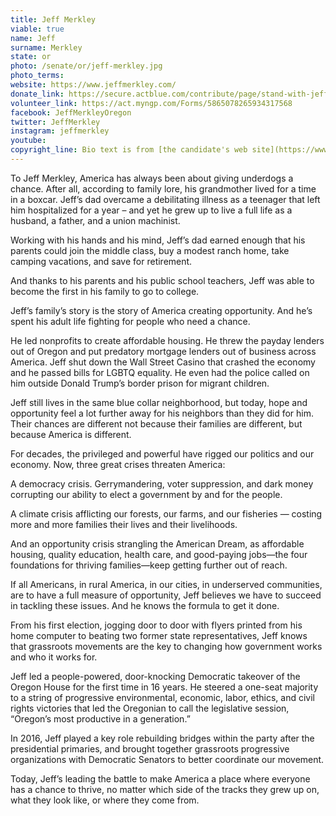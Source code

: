 ```yaml
---
title: Jeff Merkley
viable: true
name: Jeff
surname: Merkley
state: or
photo: /senate/or/jeff-merkley.jpg
photo_terms: 
website: https://www.jeffmerkley.com/
donate_link: https://secure.actblue.com/contribute/page/stand-with-jeff-merkley
volunteer_link: https://act.myngp.com/Forms/5865078265934317568
facebook: JeffMerkleyOregon
twitter: JeffMerkley
instagram: jeffmerkley
youtube: 
copyright_line: Bio text is from [the candidate's web site](https://www.jeffmerkley.com/about/) and may be &copy; Jeff Merkley for Oregon.
---
```

To Jeff Merkley, America has always been about giving underdogs a chance. After all, according to family lore, his grandmother lived for a time in a boxcar. Jeff’s dad overcame a debilitating illness as a teenager that left him hospitalized for a year – and yet he grew up to live a full life as a husband, a father, and a union machinist.

Working with his hands and his mind, Jeff’s dad earned enough that his parents could join the middle class, buy a modest ranch home, take camping vacations, and save for retirement.

And thanks to his parents and his public school teachers, Jeff was able to become the first in his family to go to college.

Jeff’s family’s story is the story of America creating opportunity. And he’s spent his adult life fighting for people who need a chance.

He led nonprofits to create affordable housing. He threw the payday lenders out of Oregon and put predatory mortgage lenders out of business across America. Jeff shut down the Wall Street Casino that crashed the economy and he passed bills for LGBTQ equality. He even had the police called on him outside Donald Trump’s border prison for migrant children.

Jeff still lives in the same blue collar neighborhood, but today, hope and opportunity feel a lot further away for his neighbors than they did for him. Their chances are different not because their families are different, but because America is different.

For decades, the privileged and powerful have rigged our politics and our economy. Now, three great crises threaten America:

A democracy crisis. Gerrymandering, voter suppression, and dark money corrupting our ability to elect a government by and for the people.

A climate crisis afflicting our forests, our farms, and our fisheries — costing more and more families their lives and their livelihoods.

And an opportunity crisis strangling the American Dream, as affordable housing, quality education, health care, and good-paying jobs—the four foundations for thriving families—keep getting further out of reach.

If all Americans, in rural America, in our cities, in underserved communities, are to have a full measure of opportunity, Jeff believes we have to succeed in tackling these issues. And he knows the formula to get it done.

From his first election, jogging door to door with flyers printed from his home computer to beating two former state representatives, Jeff knows that grassroots movements are the key to changing how government works and who it works for.

Jeff led a people-powered, door-knocking Democratic takeover of the Oregon House for the first time in 16 years. He steered a one-seat majority to a string of progressive environmental, economic, labor, ethics, and civil rights victories that led the Oregonian to call the legislative session, “Oregon’s most productive in a generation.”

In 2016, Jeff played a key role rebuilding bridges within the party after the presidential primaries, and brought together grassroots progressive organizations with Democratic Senators to better coordinate our movement.

Today, Jeff’s leading the battle to make America a place where everyone has a chance to thrive, no matter which side of the tracks they grew up on, what they look like, or where they come from.
